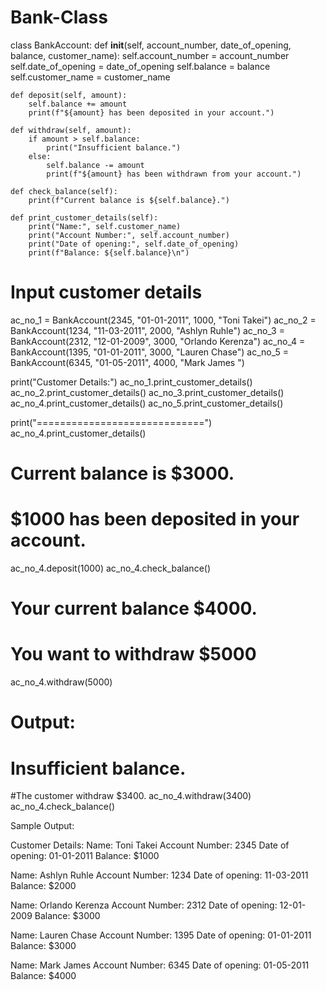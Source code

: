 # Bank-Class
class BankAccount:
    def __init__(self, account_number, date_of_opening, balance, customer_name):
        self.account_number = account_number
        self.date_of_opening  = date_of_opening 
        self.balance = balance
        self.customer_name = customer_name
        
    def deposit(self, amount):
        self.balance += amount
        print(f"${amount} has been deposited in your account.")
    
    def withdraw(self, amount):
        if amount > self.balance:
            print("Insufficient balance.")
        else:
            self.balance -= amount
            print(f"${amount} has been withdrawn from your account.")
            
    def check_balance(self):
        print(f"Current balance is ${self.balance}.")
        
    def print_customer_details(self):
        print("Name:", self.customer_name)
        print("Account Number:", self.account_number)
        print("Date of opening:", self.date_of_opening)
        print(f"Balance: ${self.balance}\n")   

# Input customer details
ac_no_1 = BankAccount(2345, "01-01-2011", 1000, "Toni Takei")
ac_no_2 = BankAccount(1234, "11-03-2011", 2000, "Ashlyn Ruhle")
ac_no_3 = BankAccount(2312, "12-01-2009", 3000, "Orlando Kerenza")
ac_no_4 = BankAccount(1395, "01-01-2011", 3000, "Lauren Chase")
ac_no_5 = BankAccount(6345, "01-05-2011", 4000, "Mark James ")

print("Customer Details:")
ac_no_1.print_customer_details()
ac_no_2.print_customer_details()
ac_no_3.print_customer_details()
ac_no_4.print_customer_details()
ac_no_5.print_customer_details()

print("=============================")
ac_no_4.print_customer_details()
# Current balance is $3000.
# $1000 has been deposited in your account.
ac_no_4.deposit(1000)
ac_no_4.check_balance()
# Your current balance $4000.
# You want to withdraw $5000
ac_no_4.withdraw(5000)
# Output:
# Insufficient balance.
#The customer withdraw $3400.
ac_no_4.withdraw(3400)
ac_no_4.check_balance()

Sample Output:

Customer Details:
Name: Toni Takei
Account Number: 2345
Date of opening: 01-01-2011
Balance: $1000

Name: Ashlyn Ruhle
Account Number: 1234
Date of opening: 11-03-2011
Balance: $2000

Name: Orlando Kerenza
Account Number: 2312
Date of opening: 12-01-2009
Balance: $3000

Name: Lauren Chase
Account Number: 1395
Date of opening: 01-01-2011
Balance: $3000

Name: Mark James
Account Number: 6345
Date of opening: 01-05-2011
Balance: $4000

